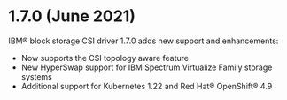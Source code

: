 # 1.7.0 (June 2021)

IBM® block storage CSI driver 1.7.0 adds new support and enhancements:
- Now supports the CSI topology aware feature
- New HyperSwap support for IBM Spectrum Virtualize Family storage systems
- Additional support for Kubernetes 1.22 and Red Hat® OpenShift® 4.9